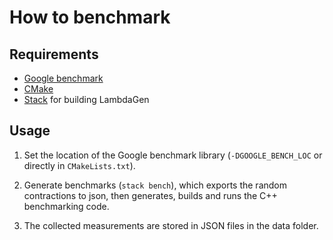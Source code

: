 # How to benchmark

## Requirements

* [Google benchmark](https://github.com/google/benchmark)
* [CMake](https://cmake.org/)
* [Stack](https://docs.haskellstack.org) for building LambdaGen

## Usage

1. Set the location of the Google benchmark library (`-DGOOGLE_BENCH_LOC` or directly in `CMakeLists.txt`).

2. Generate benchmarks (`stack bench`), which exports the random contractions to json, then generates, builds and runs the C++ benchmarking code.

3. The collected measurements are stored in JSON files in the data folder.
